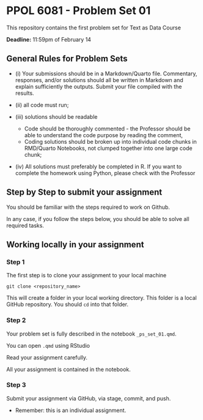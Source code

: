 # PPOL 6081 - Problem Set 01

This repository contains the first problem set for Text as Data Course

**Deadline:** 11:59pm of February 14

## General Rules for Problem Sets

- (i) Your submissions should be in a Markdown/Quarto file. Commentary, responses, and/or solutions should all be written in Markdown and explain sufficiently the outputs. Submit your file compiled with the results. 

- (ii) all code must run;

- (iii) solutions should be readable

    -   Code should be thoroughly commented - the Professor should be able to understand the code purpose by reading the comment,
    -   Coding solutions should be broken up into individual code chunks in RMD/Quarto Notebooks, not clumped together into one large code chunk;
     
- (iv) All solutions must preferably be completed in R. If you want to complete the homework using Python, please check with the Professor

## Step by Step to submit your assignment

You should be familiar with the steps required to work on Github. 

In any case, if you follow the steps below, you should be able to solve all required tasks. 

## Working locally in your assignment

### Step 1

The first step is to clone your assignment to your local machine

```
git clone <repository_name>
```

This will create a folder in your local working directory. This folder is a local GitHub repository. You should `cd` into that folder. 

### Step 2

Your problem set is fully described in the notebook `_ps_set_01.qmd`. 

You can open `.qmd` using RStudio 

Read your assignment carefully. 

All your assignment is contained in the notebook.

### Step 3

Submit your assignment via GitHub, via stage, commit, and push. 

- Remember: this is an individual assignment.

